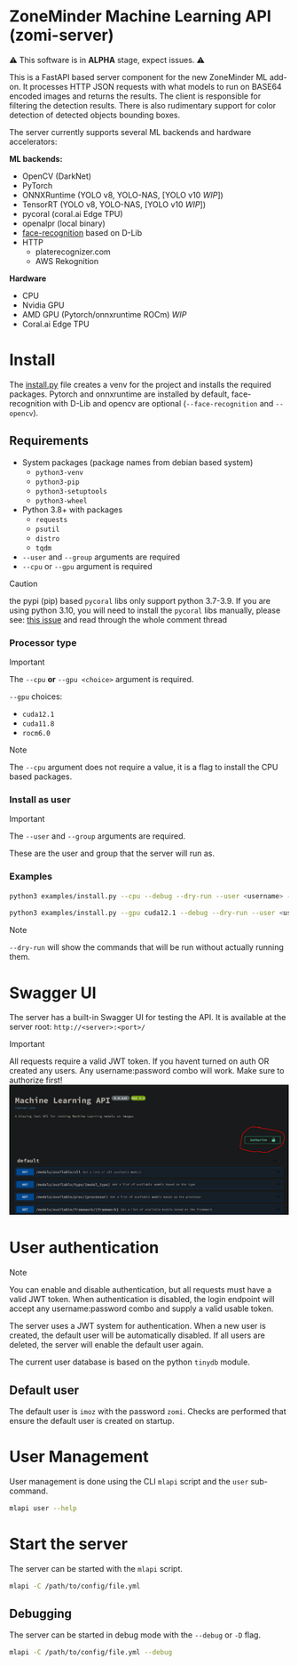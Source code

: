 # ZoneMinder Machine Learning API (zomi-server)
:warning: This software is in **ALPHA** stage, expect issues. :warning:

This is a FastAPI based server component for the new ZoneMinder ML add-on. It processes HTTP JSON requests with what models to run 
on BASE64 encoded images and returns the results. The client is responsible for filtering the detection results. 
There is also rudimentary support for color detection of detected objects bounding boxes.

The server currently supports several ML backends and hardware accelerators:

**ML backends:**
- OpenCV (DarkNet)
- PyTorch
- ONNXRuntime (YOLO v8, YOLO-NAS, [YOLO v10 *WIP*])
- TensorRT (YOLO v8, YOLO-NAS, [YOLO v10 *WIP*])
- pycoral (coral.ai Edge TPU)
- openalpr (local binary)
- [face-recognition](https://github.com/ageitgey/face_recognition) based on D-Lib
- HTTP
    - platerecognizer.com
    - AWS Rekognition

**Hardware**
- CPU
- Nvidia GPU
- AMD GPU (Pytorch/onnxruntime ROCm) *WIP*
- Coral.ai Edge TPU


# Install

The [install.py](examples/install.py) file creates a venv for the project and installs the required packages. 
Pytorch and onnxruntime are installed by default, face-recognition with D-Lib and opencv are optional (`--face-recognition` and `--opencv`).

## Requirements
- System packages (package names from debian based system)
    - `python3-venv`
    - `python3-pip`
    - `python3-setuptools`
    - `python3-wheel`
- Python 3.8+ with packages
    - `requests`
    - `psutil`
    - `distro`
    - `tqdm`
- `--user` and `--group` arguments are required
- `--cpu` or `--gpu` argument is required

>[!CAUTION]
> the pypi (pip) based `pycoral` libs only support python 3.7-3.9. If you are using python 3.10, you will need 
> to install the `pycoral` libs manually, please see: [this issue](https://github.com/google-coral/pycoral/issues/85) and read through the whole comment thread 

### Processor type
>[!IMPORTANT]
> The `--cpu` **or** `--gpu <choice>` argument is required. 

`--gpu` choices:
- `cuda12.1`
- `cuda11.8`
- `rocm6.0`

>[!NOTE]
> The `--cpu` argument does not require a value, it is a flag to install the CPU based packages.

### Install as user
>[!IMPORTANT]
> The `--user` and `--group` arguments are required. 

These are the user and group that the server will run as.

### Examples
```bash
python3 examples/install.py --cpu --debug --dry-run --user <username> --group <groupname>
```

```bash
python3 examples/install.py --gpu cuda12.1 --debug --dry-run --user <username> --group <groupname>
```

>[!NOTE]
> `--dry-run` will show the commands that will be run without actually running them.

# Swagger UI
The server has a built-in Swagger UI for testing the API. It is available at the server root: `http://<server>:<port>/`

>[!IMPORTANT]
> All requests require a valid JWT token. If you havent turned on auth OR created any users. Any username:password combo will work.
> Make sure to authorize first!
>![Authorize in Swagger UI](docs/assets/zomi-server_auth-button.png)

# User authentication
>[!NOTE]
> You can enable and disable authentication, but all requests must have a valid JWT token. When authentication is disabled,
> the login endpoint will accept any username:password combo and supply a valid usable token.

The server uses a JWT system for authentication. When a new user is created, the default user will be 
automatically disabled. If all users are deleted, the server will enable the default user again.

The current user database is based on the python `tinydb` module.

## Default user
The default user is `imoz` with the password `zomi`. Checks are performed that ensure the default user is created on startup.

# User Management
User management is done using the CLI `mlapi` script and the `user` sub-command.

```bash
mlapi user --help
```

# Start the server
The server can be started with the `mlapi` script.

```bash
mlapi -C /path/to/config/file.yml
```
## Debugging
The server can be started in debug mode with the `--debug` or `-D` flag.

```bash
mlapi -C /path/to/config/file.yml --debug
```
